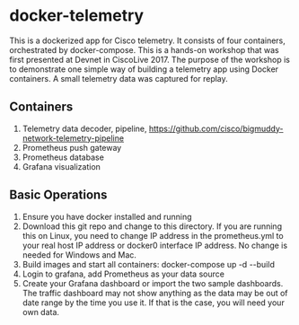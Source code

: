 # docker-telemetry
This is a dockerized app for Cisco telemetry. It consists of four containers, orchestrated by docker-compose. This is a hands-on workshop that was first presented at Devnet in CiscoLive 2017. The purpose of the workshop is to demonstrate one simple way of building a telemetry app using Docker containers. A small telemetry data was captured for replay.

## Containers
1. Telemetry data decoder, pipeline, https://github.com/cisco/bigmuddy-network-telemetry-pipeline
2. Prometheus push gateway
3. Prometheus database
4. Grafana visualization

## Basic Operations
1. Ensure you have docker installed and running
2. Download this git repo and change to this directory. If you are running this on Linux, you need to change IP address in the prometheus.yml to your real host IP address or docker0 interface IP address. No change is needed for Windows and Mac.
3. Build images and start all containers: docker-compose up -d --build
4. Login to grafana, add Prometheus as your data source
5. Create your Grafana dashboard or import the two sample dashboards. The traffic dashboard may not show anything as the data may be out of date range by the time you use it. If that is the case, you will need your own data.
